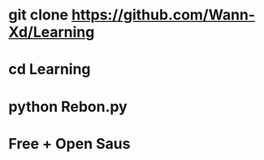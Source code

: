 # git clone https://github.com/Wann-Xd/Learning 
# cd Learning 
# python Rebon.py



# Free + Open Saus
